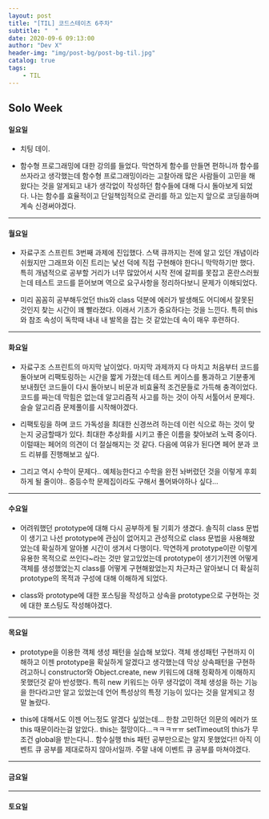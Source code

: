 ```yaml
---
layout: post
title: "[TIL] 코드스테이츠 6주차"
subtitle: "  "
date: 2020-09-6 09:13:00
author: "Dev X"
header-img: "img/post-bg/post-bg-til.jpg"
catalog: true
tags:
    - TIL
---
```


## Solo Week

#### 일요일

-   치팅 데이.

-   함수형 프로그래밍에 대한 강의를 들었다. 막연하게 함수를 만들면 편하니까 함수를 쓰자라고 생각했는데 함수형 프로그래밍이라는 고찰아래 많은 사람들이 고민을 해왔다는 것을 알게되고 내가 생각없이 작성하던 함수들에 대해 다시 돌아보게 되었다. 나는 함수를 효율적이고 단일책임적으로 관리를 하고 있는지 앞으로 코딩을하며 계속 신경써야겠다.

---

#### 월요일

-   자료구조 스프린트 3번째 과제에 진입했다. 스택 큐까지는 전에 알고 있던 개념이라 쉬웠지만 그래프와 이진 트리는 낯선 덕에 직접 구현해야 한다니 막막하기만 했다. 특히 개념적으로 공부할 거리가 너무 많았어서 시작 전에 갈피를 못잡고 혼란스러웠는데 테스트 코드를 뜯어보며 역으로 요구사항을 정리하다보니 문제가 이해되었다.

-   미리 꼼꼼히 공부해두었던 this와 class 덕분에 에러가 발생해도 어디에서 잘못된 것인지 찾는 시간이 꽤 빨라졌다. 이래서 기초가 중요하다는 것을 느낀다. 특히 this와 참조 속성이 독학때 내내 내 발목을 잡는 것 같았는데 속이 매우 후련하다.

---

#### 화요일

-   자료구조 스프린트의 마지막 날이었다. 마지막 과제까지 다 마치고 처음부터 코드를 돌아보며 리팩토링하는 시간을 짧게 가졌는데 테스트 케이스를 통과하고 기분좋게 보내줬던 코드들이 다시 돌아보니 비문과 비효율적 조건문들로 가득해 충격이었다. 코드를 짜는데 막힘은 없는데 알고리즘적 사고를 하는 것이 아직 서툴어서 문제다. 슬슬 알고리즘 문제풀이를 시작해야겠다.

-   리팩토링을 하며 코드 가독성을 최대한 신경쓰려 하는데 이런 식으로 하는 것이 맞는지 궁금할때가 있다. 최대한 추상화를 시키고 좋은 이름을 찾아보려 노력 중이다. 이럴때는 페어의 의견이 더 절실해지는 것 같다. 다음에 여유가 된다면 페어 분과 코드 리뷰를 진행해보고 싶다.

-   그리고 역시 수학이 문제다.. 예체능한다고 수학을 완전 놔버렸던 것을 이렇게 후회하게 될 줄이야.. 중등수학 문제집이라도 구해서 풀어봐야하나 싶다...

---

#### 수요일

-   어려워했던 prototype에 대해 다시 공부하게 될 기회가 생겼다. 솔직히 class 문법이 생기고 나선 prototype에 관심이 없어지고 관성적으로 class 문법을 사용해왔었는데 확실하게 알아볼 시간이 생겨서 다행이다. 막연하게 prototype이란 이렇게 유용한 목적으로 쓰인다~라는 것만 알고있었는데 prototype이 생기기전엔 어떻게 객체를 생성했었는지 class를 어떻게 구현해왔었는지 차근차근 알아보니 더 확실히 prototype의 목적과 구성에 대해 이해하게 되었다.

-   class와 prototype에 대한 포스팅을 작성하고 상속을 prototype으로 구현하는 것에 대한 포스팅도 작성해야겠다.

---

#### 목요일

-   prototype을 이용한 객체 생성 패턴을 실습해 보았다. 객체 생성패턴 구현까지 이해하고 이젠 prototype을 확실하게 알겠다고 생각했는데 막상 상속패턴을 구현하려고하니 constructor와 Object.create, new 키워드에 대해 정확하게 이해하지 못했던것 같아 반성했다. 특히 new 키워드는 아무 생각없이 객체 생성을 하는 기능을 한다라고만 알고 있었는데 언어 특성상의 특정 기능이 있다는 것을 알게되고 정말 놀랐다.

-   this에 대해서도 이젠 어느정도 알겠다 싶었는데... 한참 고민하던 의문의 에러가 또 this 때문이라는걸 알았다.. this는 절망이다...ㅋㅋㅋㅠㅠ setTimeout의 this가 무조건 global을 받는다니.. 함수실행 this 패턴 공부만으로는 알지 못했었다!! 아직 이벤트 큐 공부를 제대로하지 않아서일까. 주말 내에 이벤트 큐 공부를 마쳐야겠다.

---

#### 금요일

---

#### 토요일
